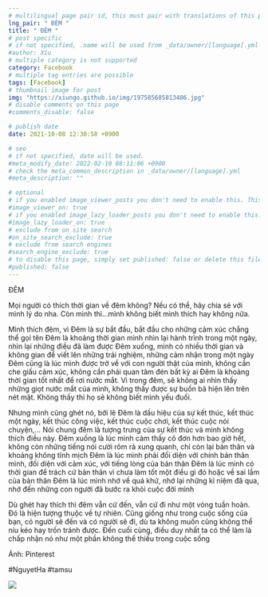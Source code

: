 ```yaml
---
# multilingual page pair id, this must pair with translations of this page. (This name must be unique)
lng_pair: " ĐÊM "
title: " ĐÊM "
# post specific
# if not specified, .name will be used from _data/owner/[language].yml
#author: Xíu
# multiple category is not supported
category: Facebook
# multiple tag entries are possible
tags: [Facebook]
# thumbnail image for post
img: "https://xiungo.github.io/img/197585685813486.jpg"
# disable comments on this page
#comments_disable: false

# publish date
date: 2021-10-08 12:30:58 +0900

# seo
# if not specified, date will be used.
#meta_modify_date: 2022-02-10 08:11:06 +0900
# check the meta_common_description in _data/owner/[language].yml
#meta_description: ""

# optional
# if you enabled image_viewer_posts you don't need to enable this. This is only if image_viewer_posts = false
#image_viewer_on: true
# if you enabled image_lazy_loader_posts you don't need to enable this. This is only if image_lazy_loader_posts = false
#image_lazy_loader_on: true
# exclude from on site search
#on_site_search_exclude: true
# exclude from search engines
#search_engine_exclude: true
# to disable this page, simply set published: false or delete this file
#published: false
---
```


<!-- outline-start -->

ĐÊM

Mọi người có thích thời gian về đêm không? Nếu có thể, hãy chia sẻ với mình lý do nha. Còn mình thì...mình không biết mình thích hay không nữa.

Mình thích đêm, vì
Đêm là sự bắt đầu, bắt đầu cho những cảm xúc chẳng thể gọi tên
Đêm là khoảng thời gian mình nhìn lại hành trình trong một ngày, nhìn lại những điều đã làm được
Đêm xuống, mình có nhiều thời gian và không gian để viết lên những trải nghiệm, những cảm nhận trong một ngày
Đêm cũng là lúc mình được trở về với con người thật của mình, không cần che giấu cảm xúc, không cần phải quan tâm đén bất kỳ ai
Đêm là khoảng thời gian tốt nhất để rơi nước mắt. Vì trong đêm, sẽ không ai nhìn thấy những giọt nước mắt của mình, không thấy được sự buồn bã hiện lên trên nét mặt. Không thấy thì họ sẽ không biết mình yếu đuối.

Nhưng mình cũng ghét nó, bởi lẽ
Đêm là dấu hiệu của sự kết thúc, kết thúc một ngày, kết thúc công việc, kết thúc cuộc chơi, kết thúc cuộc nói chuyện,... Nói chung đêm là tượng trưng của sự kết thúc và mình không thích điều này.
Đêm xuống là lúc mình cảm thấy cô đơn hơn bao giờ hết, không còn những tiếng nói cười rôm rả xung quanh, chỉ còn lại bản thân và khoảng không tĩnh mịch
Đêm là lúc mình phải đối diện với chính bản thân mình, đối diện với cảm xúc, với tiếng lòng của bản thân
Đêm là lúc mình có thời gian để trách cứ bản thân vì chưa làm tốt một điều gì đó hoặc về sai lầm của bản thân
Đêm là lúc mình nhớ về quá khứ, nhớ lại những kỉ niệm đã qua, nhớ đến những con người đã bước ra khỏi cuộc đời mình

Dù ghét hay thích thì đêm vẫn cứ đến, vẫn cứ đi như một vòng tuần hoàn. Đó là hiện tượng thuộc về tự nhiên. Cũng giống như trong cuộc sống của bạn, có người sẽ đến và có người sẽ đi, dù ta không muốn cũng không thể níu kéo hay trốn tránh được. Đến cuối cùng, điều duy nhất ta có thể làm là chấp nhận nó như một phần không thể thiếu trong cuộc sống

Ảnh: Pinterest

#NguyetHa
#tamsu

<!-- outline-end -->

<img src= "https://xiungo.github.io/img/197585685813486.jpg">
